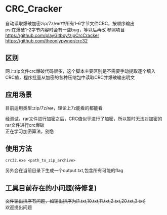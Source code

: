 # CRC_Cracker
自动读取爆破加密zip/7z/~~ra~~r中所有1-6字节文件CRC，按顺序输出  
ps:在爆破1-2字节内容时会有一些bug，等以后再改
参照项目
<br /> https://github.com/playGitboy/zipCrcCracker <br />
https://github.com/theonlypwner/crc32

## 区别
网上zip文件crc爆破代码很多，这个脚本主要区别是不需要手动提取逐个填入CRC值，程序批量从加密的各种压缩包中读取CRC并爆破输出明文

## 应用场景
目前适用类型:zip/7z/~~rar~~，理论上7z能看的都能看    

经测试，rar文件进行加密之后，CRC值似乎进行了加密，所以暂时无法对加密的rar文件进行crc爆破  
正在学习加密算法，别急

## 使用方法
```
crc32.exe <path_to_zip_archive>
```
另外会在当前目录下生成一个output.txt,包含所有可能的flag

## 工具目前存在的小问题(待修复)
~~文件输出排序有问题，如输出排序为[1.txt,10.txt,11.txt,2.txt,20.txt,3.txt]~~  
欢迎提出问题

